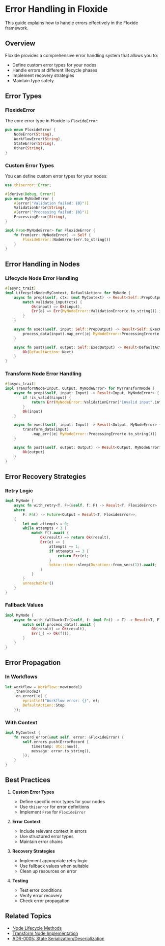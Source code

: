 # Error Handling in Floxide

This guide explains how to handle errors effectively in the Floxide framework.

## Overview

Floxide provides a comprehensive error handling system that allows you to:
- Define custom error types for your nodes
- Handle errors at different lifecycle phases
- Implement recovery strategies
- Maintain type safety

## Error Types

### FloxideError

The core error type in Floxide is `FloxideError`:

```rust
pub enum FloxideError {
    NodeError(String),
    WorkflowError(String),
    StateError(String),
    Other(String),
}
```

### Custom Error Types

You can define custom error types for your nodes:

```rust
use thiserror::Error;

#[derive(Debug, Error)]
pub enum MyNodeError {
    #[error("Validation failed: {0}")]
    ValidationError(String),
    #[error("Processing failed: {0}")]
    ProcessingError(String),
}

impl From<MyNodeError> for FloxideError {
    fn from(err: MyNodeError) -> Self {
        FloxideError::NodeError(err.to_string())
    }
}
```

## Error Handling in Nodes

### Lifecycle Node Error Handling

```rust
#[async_trait]
impl LifecycleNode<MyContext, DefaultAction> for MyNode {
    async fn prep(&self, ctx: &mut MyContext) -> Result<Self::PrepOutput, FloxideError> {
        match validate_input(ctx) {
            Ok(input) => Ok(input),
            Err(e) => Err(MyNodeError::ValidationError(e.to_string()).into()),
        }
    }

    async fn exec(&self, input: Self::PrepOutput) -> Result<Self::ExecOutput, FloxideError> {
        process_data(input).map_err(|e| MyNodeError::ProcessingError(e.to_string()).into())
    }

    async fn post(&self, output: Self::ExecOutput) -> Result<DefaultAction, FloxideError> {
        Ok(DefaultAction::Next)
    }
}
```

### Transform Node Error Handling

```rust
#[async_trait]
impl TransformNode<Input, Output, MyNodeError> for MyTransformNode {
    async fn prep(&self, input: Input) -> Result<Input, MyNodeError> {
        if !is_valid(&input) {
            return Err(MyNodeError::ValidationError("Invalid input".into()));
        }
        Ok(input)
    }

    async fn exec(&self, input: Input) -> Result<Output, MyNodeError> {
        transform_data(input)
            .map_err(|e| MyNodeError::ProcessingError(e.to_string()))
    }

    async fn post(&self, output: Output) -> Result<Output, MyNodeError> {
        Ok(output)
    }
}
```

## Error Recovery Strategies

### Retry Logic

```rust
impl MyNode {
    async fn with_retry<T, F>(&self, f: F) -> Result<T, FloxideError>
    where
        F: Fn() -> Future<Output = Result<T, FloxideError>>,
    {
        let mut attempts = 0;
        while attempts < 3 {
            match f().await {
                Ok(result) => return Ok(result),
                Err(e) => {
                    attempts += 1;
                    if attempts == 3 {
                        return Err(e);
                    }
                    tokio::time::sleep(Duration::from_secs(1)).await;
                }
            }
        }
        unreachable!()
    }
}
```

### Fallback Values

```rust
impl MyNode {
    async fn with_fallback<T>(&self, f: impl Fn() -> T) -> Result<T, FloxideError> {
        match self.process_data().await {
            Ok(result) => Ok(result),
            Err(_) => Ok(f()),
        }
    }
}
```

## Error Propagation

### In Workflows

```rust
let workflow = Workflow::new(node1)
    .then(node2)
    .on_error(|e| {
        eprintln!("Workflow error: {}", e);
        DefaultAction::Stop
    });
```

### With Context

```rust
impl MyContext {
    fn record_error(&mut self, error: &FloxideError) {
        self.errors.push(ErrorRecord {
            timestamp: Utc::now(),
            message: error.to_string(),
        });
    }
}
```

## Best Practices

1. **Custom Error Types**
   - Define specific error types for your nodes
   - Use `thiserror` for error definitions
   - Implement `From` for `FloxideError`

2. **Error Context**
   - Include relevant context in errors
   - Use structured error types
   - Maintain error chains

3. **Recovery Strategies**
   - Implement appropriate retry logic
   - Use fallback values when suitable
   - Clean up resources on error

4. **Testing**
   - Test error conditions
   - Verify error recovery
   - Check error propagation

## Related Topics

- [Node Lifecycle Methods](../architecture/node-lifecycle-methods.md)
- [Transform Node Implementation](../architecture/transform-node-implementation.md)
- [ADR-0005: State Serialization/Deserialization](../adrs/0005-state-serialization-deserialization.md)
